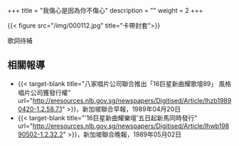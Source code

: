 +++
title = "我傷心是因為你不傷心"
description = ""
weight = 2
+++

{{< figure src="/img/000112.jpg" title="卡帶封套">}}

歌詞待補

## 相關報導
* {{< target-blank title="八家唱片公司聯合推出「16巨星新曲耀歌壇89」 風格唱片公司獲發行權" url="http://eresources.nlb.gov.sg/newspapers/Digitised/Article/lhzb19890420-1.2.58.7.1" >}}，新加坡聯合早報，1989年04月20日
* {{< target-blank title="'16巨星新曲耀樂壇'五日起新馬同時發行" url="http://eresources.nlb.gov.sg/newspapers/Digitised/Article/lhwb19890502-1.2.32.2" >}}，新加坡聯合晚報，1989年05月02日
